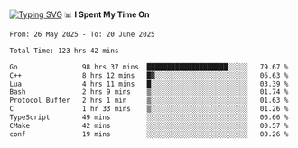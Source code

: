 <a href="https://git.io/typing-svg"><img src="https://readme-typing-svg.demolab.com?font=Fira+Code&weight=700&size=35&pause=2000&center=true&random=false&width=1000&height=250&lines=%F0%9D%98%9B%F0%9D%98%A9%F0%9D%98%A6+%F0%9D%98%AD%F0%9D%98%AA%F0%9D%98%A7%F0%9D%98%A6+%F0%9D%98%B0%F0%9D%98%A7+%F0%9D%98%B5%F0%9D%98%A9%F0%9D%98%AA%F0%9D%98%B4+%F0%9D%98%B8%F0%9D%98%B0%F0%9D%98%B3%F0%9D%98%AD%F0%9D%98%A5+%F0%9D%98%AA%F0%9D%98%B4+%F0%9D%98%B0%F0%9D%98%AF%F0%9D%98%AD%F0%9D%98%BA+%F0%9D%98%B5%F0%9D%98%A9%F0%9D%98%A6+%F0%9D%98%A6%F0%9D%98%AF%F0%9D%98%AB%F0%9D%98%B0%F0%9D%98%BA%F0%9D%98%AE%F0%9D%98%A6%F0%9D%98%AF%F0%9D%98%B5+%F0%9D%98%B0%F0%9D%98%A7+%F0%9D%98%A5%F0%9D%98%A6%F0%9D%98%A4%F0%9D%98%A6%F0%9D%98%B1%F0%9D%98%B5%F0%9D%98%AA%F0%9D%98%B0%F0%9D%98%AF" alt="Typing SVG" /></a>
📊 **I Spent My Time On** 

<!--START_SECTION:waka-->

```txt
From: 26 May 2025 - To: 20 June 2025

Total Time: 123 hrs 42 mins

Go                98 hrs 37 mins  ████████████████████░░░░░   79.67 %
C++               8 hrs 12 mins   █▓░░░░░░░░░░░░░░░░░░░░░░░   06.63 %
Lua               4 hrs 11 mins   █░░░░░░░░░░░░░░░░░░░░░░░░   03.39 %
Bash              2 hrs 9 mins    ▒░░░░░░░░░░░░░░░░░░░░░░░░   01.74 %
Protocol Buffer   2 hrs 1 min     ▒░░░░░░░░░░░░░░░░░░░░░░░░   01.63 %
C                 1 hr 33 mins    ▒░░░░░░░░░░░░░░░░░░░░░░░░   01.26 %
TypeScript        49 mins         ░░░░░░░░░░░░░░░░░░░░░░░░░   00.66 %
CMake             42 mins         ░░░░░░░░░░░░░░░░░░░░░░░░░   00.57 %
conf              19 mins         ░░░░░░░░░░░░░░░░░░░░░░░░░   00.26 %
```

<!--END_SECTION:waka-->
